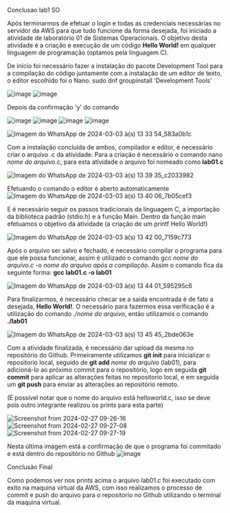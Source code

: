 Conclusao lab1 SO

Após terminarmos de efetuar o login e todas as credenciais necessárias no servidor da AWS para que tudo funcione da forma desejada, foi iniciado a atividade de laboratório 01 de Sistemas Operacionais.
O objetivo desta atividade é a criação e execução de um código **Hello World!** em qualquer linguagem de programação (optamos pela linguagem C).

De início foi necessário fazer a instalação do pacote Development Tool para a compilação do código juntamente com a instalação de um editor de texto, o editor escolhido foi o Nano.
sudo dnf groupinstall 'Development Tools'

![image](https://github.com/OtavioBruzadin/LabsSistemasOperacionais/assets/146960599/9bcdf6c7-86d0-459a-9d5d-c3b7e420bf4a)
![image](https://github.com/OtavioBruzadin/LabsSistemasOperacionais/assets/146960599/21a4ae2e-7cfe-4c22-a803-e81b134f32eb)

Depois da confirmação 'y' do comando

![image](https://github.com/OtavioBruzadin/LabsSistemasOperacionais/assets/146960599/0059bdc2-791a-4b4a-8f03-71836b558875)
![image](https://github.com/OtavioBruzadin/LabsSistemasOperacionais/assets/146960599/bc0de720-5c93-4f51-9137-130a37ea8434)
![image](https://github.com/OtavioBruzadin/LabsSistemasOperacionais/assets/146960599/bb46ecf5-ca4d-45eb-8308-dd4fa280382f)
![image](https://github.com/OtavioBruzadin/LabsSistemasOperacionais/assets/146960599/6b204084-aa27-4c14-8759-9c8af521065c)







![Imagem do WhatsApp de 2024-03-03 à(s) 13 33 54_583a0b1c](https://github.com/OtavioBruzadin/LabsSistemasOperacionais/assets/89026599/7945f87c-7d15-4c3d-8b01-e930fbd51845)

Com a instalação concluída de ambos, compilador e editor, é necessário criar o arquivo .c da atividade. Para a criação é necessário o comando nano *nome do arquivo*.c, para esta atividade o arquivo foi nomeado como **lab01.c**

![Imagem do WhatsApp de 2024-03-03 à(s) 13 39 35_c2033982](https://github.com/OtavioBruzadin/LabsSistemasOperacionais/assets/89026599/16511ae9-d9cd-4eb2-9a79-6d5c573fb322)

Efetuando o comando o editor é aberto automaticamente
![Imagem do WhatsApp de 2024-03-03 à(s) 13 40 06_7b05cef3](https://github.com/OtavioBruzadin/LabsSistemasOperacionais/assets/89026599/72392e17-3f37-469e-a207-8791285589b2)

E é necessário seguir os passos tradicionais da linguagem C, a importação da biblioteca padrão (stdio.h) e a função Main. Dentro da função main efetuamos o objetivo da atividade (a criação de um printf Hello World!)

![Imagem do WhatsApp de 2024-03-03 à(s) 13 42 00_7159c773](https://github.com/OtavioBruzadin/LabsSistemasOperacionais/assets/89026599/d074f80f-c10a-41f0-a9ae-15b84e0434b1)

Após o arquivo ser salvo e fechado, é necessário compilar o programa para que ele possa funcionar, assim é utilizado o comando gcc *nome do arquivo.c* -o *nome do arquivo após a compilação*. Assim o comando fica da seguinte forma: **gcc lab01.c -o lab01**

![Imagem do WhatsApp de 2024-03-03 à(s) 13 44 01_595295c6](https://github.com/OtavioBruzadin/LabsSistemasOperacionais/assets/89026599/1cb8fc3d-5f9a-4339-be03-dfa59053eaf5)

Para finalizarmos, é necessário checar se a saída encontrada é de fato a desejada, **Hello World!**. O necessário para fazermos essa verificação é a utilização do comando *./nome do arquivo*, então utilizamos o comando **./lab01**

![Imagem do WhatsApp de 2024-03-03 à(s) 13 45 45_2bde063e](https://github.com/OtavioBruzadin/LabsSistemasOperacionais/assets/89026599/9768b3ac-ca6c-4622-aecc-be48649cf4f8)

Com a atividade finalizada, é necessário dar upload da mesma no repositório do Github. Primeiramente utilizamos **git init** para inicializar o repositorio local, seguido de **git add** *nome do arquivo* (lab01), para adicioná-lo ao próximo commit para o repositório, logo em seguida **git commit** para aplicar as alterações feitas no repositorio local, e em seguida um **git push** para enviar as alterações ao repositório remoto.

(É possível notar que o nome do arquivo está helloworld.c, isso se deve pois outro integrante realizou os prints para esta parte)

![Screenshot from 2024-02-27 09-26-16](https://github.com/OtavioBruzadin/LabsSistemasOperacionais/assets/31077442/79248ed4-1093-4405-b403-b4d5b7df768d)
![Screenshot from 2024-02-27 09-27-08](https://github.com/OtavioBruzadin/LabsSistemasOperacionais/assets/31077442/f7150e16-1119-4ba5-bf79-10da0c001d09)
![Screenshot from 2024-02-27 09-27-19](https://github.com/OtavioBruzadin/LabsSistemasOperacionais/assets/31077442/b34a0a6e-912a-45be-ad3b-58b1542edc7d)

Nesta última imagem está a confirmação de que o programa foi commitado e está dentro do repositório no Github
![image](https://github.com/OtavioBruzadin/LabsSistemasOperacionais/assets/31077442/11ac5ac4-fcbd-403a-ac1c-5595404bc395)

Conclusão Final

Como podemos ver nos prints acima o arquivo lab01.c foi executado com exito na maquina virtual da AWS, com isso realizamos o processo de commit e push do arquivo para o repositorio no Github utilizando o terminal da maquina virtual. 
